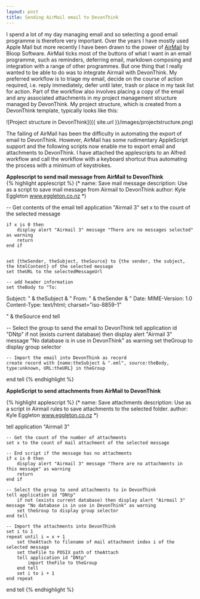 ```yaml
---
layout: post  
title: Sending AirMail email to DevonThink  
---  
```

I spend a lot of my day managing email and so selecting a good email programme is therefore very important. Over the years I have mostly used Apple Mail but more recently I have been drawn to the power of [AirMail](http://airmailapp.com) by Bloop Software. AirMail ticks most of the buttons of what I want in an email programme, such as reminders, deferring email, markdown composing and integration with a range of other programmes. But one thing that I really wanted to be able to do was to integrate Airmail with DevonThink. My preferred workflow is to triage my email, decide on the course of action required, i.e. reply immediately, defer until later, trash or place in my task list for action. Part of the workflow also involves placing a copy of the email and any associated attachments in my project management structure managed by DevonThink. My project structure, which is created from a DevonThink template, typically looks like this: 

![Project structure in DevonThink]({{ site.url }}/images/projectstructure.png)

The failing of AirMail has been the difficulty in automating the export of email to DevonThink. However, AirMail has some rudimentary AppleScript support and the following scripts now enable me to export email and attachments to DevonThink. I have attached the applescripts to an Alfred workflow and call the workflow with a keyboard shortcut thus automating the process with a minimum of keystrokes.

**Applescript to send mail message from AirMail to DevonThink**  
{% highlight applescript %}
(*
name:           	Save mail message
description:	Use as a script to save mail message from Airmail to DevonThink
author:	Kyle Eggleton www.eggleton.co.nz
*)-- Get contents of the emailtell application "Airmail 3"	set x to the count of the selected message		if x is 0 then		display alert "Airmail 3" message "There are no messages selected" as warning		return	end if			set {theSender, theSubject, theSource} to {the sender, the subject, the htmlContent} of the selected message	set theURL to the selectedMessageUrl		-- add header information	set theBody to "To: 
Subject: " & theSubject & "
From: " & theSender & "
Date: 
MIME-Version: 1.0
Content-Type: text/html; charset=\"iso-8859-1\"


" & theSourceend tell-- Select the group to send the email to DevonThinktell application id "DNtp"	if not (exists current database) then display alert "Airmail 3" message "No database is in use in DevonThink" as warning	set theGroup to display group selector		-- Import the email into DevonThink as record	create record with {name:theSubject & ".eml", source:theBody, type:unknown, URL:theURL} in theGroupend tell
{% endhighlight %}

**AppleScript to send attachments from AirMail to DevonThink**  

{% highlight applescript %}
(*
name:           	Save attachments
description:	Use as a script in Airmail rules to save attachments to the selected folder.
author:		Kyle Eggleton www.eggleton.co.nz
*)tell application "Airmail 3"		-- Get the count of the number of attachments	set x to the count of mail attachment of the selected message		-- End script if the message has no attachments	if x is 0 then		display alert "Airmail 3" message "There are no attachments in this message" as warning		return	end if		-- Select the group to send attachments to in DevonThink	tell application id "DNtp"		if not (exists current database) then display alert "Airmail 3" message "No database is in use in DevonThink" as warning		set theGroup to display group selector	end tell		-- Import the attachments into DevonThink	set i to 1	repeat until i = x + 1		set theAttach to filename of mail attachment index i of the selected message		set theFile to POSIX path of theAttach		tell application id "DNtp"			import theFile to theGroup		end tell		set i to i + 1	end repeatend tell
{% endhighlight %}
